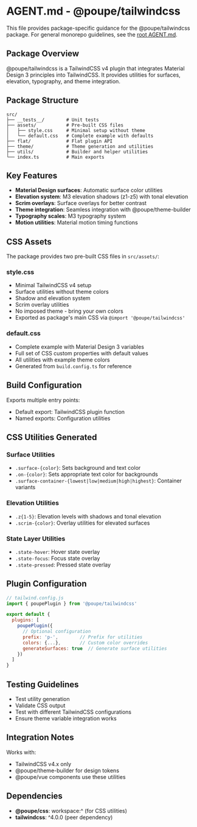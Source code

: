 # AGENT.md - @poupe/tailwindcss

This file provides package-specific guidance for the @poupe/tailwindcss
package. For general monorepo guidelines, see the
[root AGENT.md](../../AGENT.md).

## Package Overview

@poupe/tailwindcss is a TailwindCSS v4 plugin that integrates Material
Design 3 principles into TailwindCSS. It provides utilities for surfaces,
elevation, typography, and theme integration.

## Package Structure

```
src/
├── __tests__/        # Unit tests
├── assets/           # Pre-built CSS files
│   ├── style.css     # Minimal setup without theme
│   └── default.css   # Complete example with defaults
├── flat/             # Flat plugin API
├── theme/            # Theme generation and utilities
├── utils/            # Builder and helper utilities
└── index.ts          # Main exports
```

## Key Features

- **Material Design surfaces**: Automatic surface color utilities
- **Elevation system**: M3 elevation shadows (z1-z5) with tonal
  elevation
- **Scrim overlays**: Surface overlays for better contrast
- **Theme integration**: Seamless integration with
  @poupe/theme-builder
- **Typography scales**: M3 typography system
- **Motion utilities**: Material motion timing functions

## CSS Assets

The package provides two pre-built CSS files in `src/assets/`:

### style.css
- Minimal TailwindCSS v4 setup
- Surface utilities without theme colors
- Shadow and elevation system
- Scrim overlay utilities
- No imposed theme - bring your own colors
- Exported as package's main CSS via `@import '@poupe/tailwindcss'`

### default.css
- Complete example with Material Design 3 variables
- Full set of CSS custom properties with default values
- All utilities with example theme colors
- Generated from `build.config.ts` for reference

## Build Configuration

Exports multiple entry points:
- Default export: TailwindCSS plugin function
- Named exports: Configuration utilities

## CSS Utilities Generated

### Surface Utilities
- `.surface-{color}`: Sets background and text color
- `.on-{color}`: Sets appropriate text color for backgrounds
- `.surface-container-{lowest|low|medium|high|highest}`: Container
  variants

### Elevation Utilities
- `.z{1-5}`: Elevation levels with shadows and tonal elevation
- `.scrim-{color}`: Overlay utilities for elevated surfaces

### State Layer Utilities
- `.state-hover`: Hover state overlay
- `.state-focus`: Focus state overlay
- `.state-pressed`: Pressed state overlay

## Plugin Configuration

```js
// tailwind.config.js
import { poupePlugin } from '@poupe/tailwindcss'

export default {
  plugins: [
    poupePlugin({
      // Optional configuration
      prefix: 'p-',        // Prefix for utilities
      colors: {...},       // Custom color overrides
      generateSurfaces: true  // Generate surface utilities
    })
  ]
}
```

## Testing Guidelines

- Test utility generation
- Validate CSS output
- Test with different TailwindCSS configurations
- Ensure theme variable integration works

## Integration Notes

Works with:
- TailwindCSS v4.x only
- @poupe/theme-builder for design tokens
- @poupe/vue components use these utilities

## Dependencies

- **@poupe/css**: workspace:^ (for CSS utilities)
- **tailwindcss**: ^4.0.0 (peer dependency)